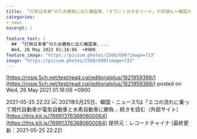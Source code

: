 ```yaml
---
title:  “打倒日本車”のため勝負に出た韓国車、「すでにトヨタをリード」の評価も＝韓国ネット「日本には革新がない」  
categories:
- news
excerpt: |
  
feature_text: |
  ##  “打倒日本車”のため勝負に出た韓国車、...
  Wed, 26 May 2021 01:16:06  +0900
feature_image: "https://picsum.photos/2560/600?image=733"
image: "https://picsum.photos/2560/600?image=733"
---
```


[https://rosie.5ch.net/test/read.cgi/editorialplus/1621959366/](https://rosie.5ch.net/test/read.cgi/editorialplus/1621959366/)
posted on Wed, 26 May 2021 01:16:06  +0900

<!--more-->

2021-05-25 22:22 ![](https://contents.oricon.co.jp/upimg/article/3/1525/1525956/detail/img400/398e2adb40ad8b669466d03fe69c77c0956248e6310bbff598d985818f4f5801.jpg) 2021年5月25日、韓国・ニュース1は「エコの流れに乗って現代自動車が電気自動車と水素自動車に勝負... 続きを読む（外部サイト） [https://this.kiji.is/769913763680600064](https://this.kiji.is/769913763680600064) 提供元：レコードチャイナ (最終更新：2021-05-25 22:22)
